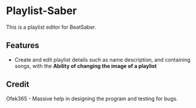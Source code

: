 # Playlist-Saber
This is a playlist editor for BeatSaber.

## Features

- Create and edit playlist details such as name description, and containing songs, with the **Ability of changing the image of a playlist**

## Credit 

Ofek365 - Massive help in designing the program and testing for bugs.
